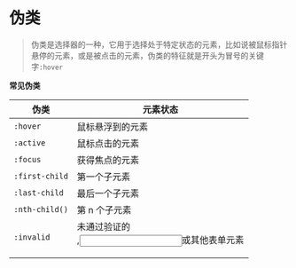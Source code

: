 # 伪类

> 伪类是选择器的一种，它用于选择处于特定状态的元素，比如说被鼠标指针悬停的元素，或是被点击的元素，伪类的特征就是开头为冒号的关键字`:hover`

**常见伪类**

| 伪类           | 元素状态                                 |
| -------------- | ---------------------------------------- |
| `:hover`       | 鼠标悬浮到的元素                         |
| `:active`      | 鼠标点击的元素                           |
| `:focus`       | 获得焦点的元素                           |
| `:first-child` | 第一个子元素                             |
| `:last-child`  | 最后一个子元素                           |
| `:nth-child()` | 第 n 个子元素                            |
| `:invalid`     | 未通过验证的<form>,<input>或其他表单元素 |
